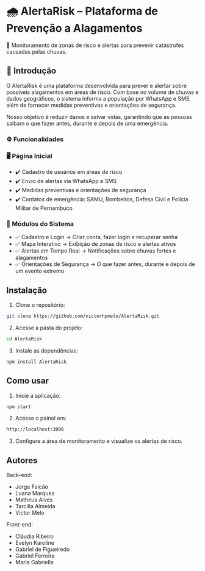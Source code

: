 # 🌧️ AlertaRisk – Plataforma de Prevenção a Alagamentos
🚨 Monitoramento de zonas de risco e alertas para prevenir catástrofes causadas pelas chuvas.

## 📌 Introdução
O AlertaRisk é uma plataforma desenvolvida para prever e alertar sobre possíveis alagamentos em áreas de risco. Com base no volume de chuvas e dados geográficos, o sistema informa a população por WhatsApp e SMS, além de fornecer medidas preventivas e orientações de segurança.

Nosso objetivo é reduzir danos e salvar vidas, garantindo que as pessoas saibam o que fazer antes, durante e depois de uma emergência.

### ⚙️ Funcionalidades
### 🖥️ Página Inicial
- ✔️ Cadastro de usuários em áreas de risco
- ✔️ Envio de alertas via WhatsApp e SMS
- ✔️ Medidas preventivas e orientações de segurança
- ✔️ Contatos de emergência: SAMU, Bombeiros, Defesa Civil e Polícia Militar de Pernambuco

### 📌 Módulos do Sistema
- ✅ Cadastro e Login → Criar conta, fazer login e recuperar senha
- ✅ Mapa Interativo → Exibição de zonas de risco e alertas ativos
- ✅ Alertas em Tempo Real → Notificações sobre chuvas fortes e alagamentos
- ✅ Orientações de Segurança → O que fazer antes, durante e depois de um evento extremo

## Instalação

1. Clone o repositório:
```bash 
git clone https://github.com/victorhpmelo/AlertaRisk.git
```
2. Acesse a pasta do projeto:
```bash
cd AlertaRisk
```
3. Instale as dependências:
```bash
npm install AlertaRisk
```     
## Como usar

1. Inicie a aplicação:
```bash
npm start
```
2. Acesse o painel em: 
```bash
http://localhost:3006
```
3. Configure a área de monitoramento e visualize os alertas de risco.
 
## Autores

Back-end:

- Jorge Falcão
- Luana Marques
- Matheus Alves
- Tarcilla Almeida
- Victor Melo

Front-end:

- Cláudia Ribeiro
- Evelyn Karoline
- Gabriel de Figueiredo
- Gabriel Ferreira
- Maria Gabriella
